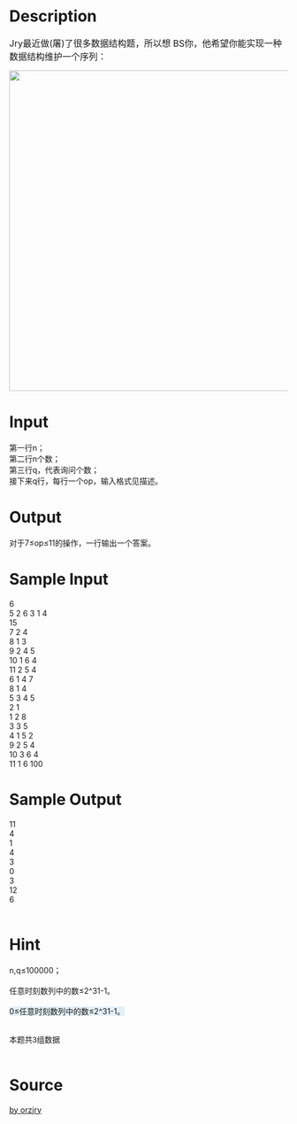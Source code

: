 
# Description

<div class="content"><p><span style="font-size: medium">Jry最近做(屠)了很多数据结构题，所以想 BS你，他希望你能实现一种数据结构维护一个序列：</span></p>
<p><span style="font-size: medium"><img height="579" width="747" alt="" src="source/bzoj/3337/img/aHR0cHM6Ly9seWRzeS5jb20vSnVkZ2VPbmxpbmUvdXBsb2FkLzIwMTMxMi9hYS5qcGc=.jpg"/></span></p></div>

# Input

<div class="content"><p>第一行n；<br/>
第二行n个数；<br/>
第三行q，代表询问个数；<br/>
接下来q行，每行一个op，输入格式见描述。</p>
<p></p></div>

# Output

<div class="content"><p>对于7≤op≤11的操作，一行输出一个答案。<br/>
</p></div>

# Sample Input

<div class="content"><span class="sampledata">6<br/>
5 2 6 3 1 4<br/>
15<br/>
7 2 4<br/>
8 1 3<br/>
9 2 4 5<br/>
10 1 6 4<br/>
11 2 5 4<br/>
6 1 4 7<br/>
8 1 4<br/>
5 3 4 5<br/>
2 1<br/>
1 2 8<br/>
3 3 5<br/>
4 1 5 2<br/>
9 2 5 4<br/>
10 3 6 4<br/>
11 1 6 100<br/>
</span></div>

# Sample Output

<div class="content"><span class="sampledata">11<br/>
4<br/>
1<br/>
4<br/>
3<br/>
0<br/>
3<br/>
12<br/>
6<br/>
<br/>
</span></div>

# Hint

<div class="content"><p></p><p>n,q≤100000；<br/><br/>
任意时刻数列中的数≤2^31-1。<br/><br/>
<font style="background-color: #e4f0f8">0≤任意时刻数列中的数≤2^31-1。</font></p><br/>
<div><font face="arial, verdana, helvetica, sans-serif"><span style="line-height: normal">本题共3组数据</span></font></div><br/>
<p></p><p></p></div>

# Source

<div class="content"><p><a href="problemset.php?search=by orzjry
">by orzjry<br/>
</a></p></div>


